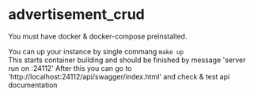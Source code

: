 # advertisement_crud

You must have docker & docker-compose preinstalled.

You can up your instance by single commang `make up`   
This starts container building and should be finished by message 'server run on :24112'
After this you can go to 'http://localhost:24112/api/swagger/index.html' and check & test api documentation